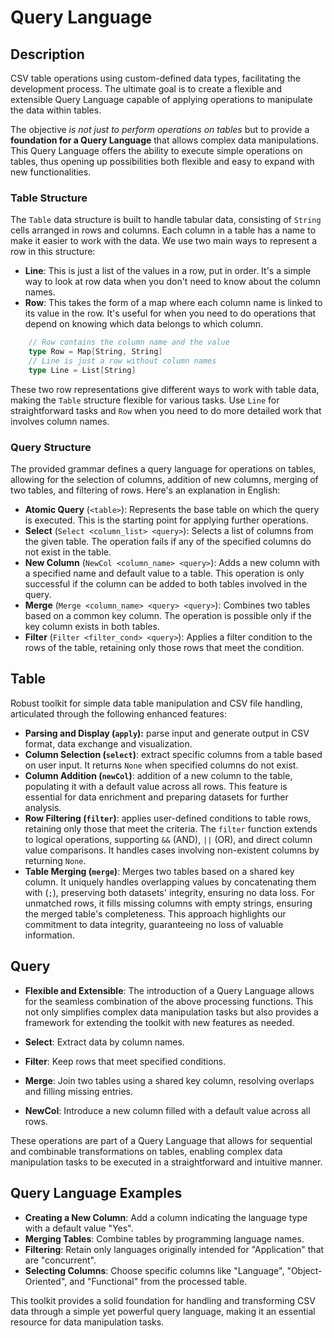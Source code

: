 # Query Language

## Description

CSV table operations using custom-defined data types, facilitating the development process. The ultimate goal is to create a flexible and extensible Query Language capable of applying operations to manipulate the data within tables.

The objective *is not just to perform operations on tables* but to provide a **foundation for a Query Language** that allows complex data manipulations. This Query Language offers the ability to execute simple operations on tables, thus opening up possibilities both flexible and easy to expand with new functionalities.

### Table Structure

The `Table` data structure is built to handle tabular data, consisting of `String` cells arranged in rows and columns. Each column in a table has a name to make it easier to work with the data. We use two main ways to represent a row in this structure:

- **Line**: This is just a list of the values in a row, put in order. It's a simple way to look at row data when you don't need to know about the column names.
- **Row**: This takes the form of a map where each column name is linked to its value in the row. It's useful for when you need to do operations that depend on knowing which data belongs to which column.

```scala
    // Row contains the column name and the value
    type Row = Map[String, String]
    // Line is just a row without column names
    type Line = List[String]
```

These two row representations give different ways to work with table data, making the `Table` structure flexible for various tasks. Use `Line` for straightforward tasks and `Row` when you need to do more detailed work that involves column names.

### Query Structure

The provided grammar defines a query language for operations on tables, allowing for the selection of columns, addition of new columns, merging of two tables, and filtering of rows. Here's an explanation in English:

- **Atomic Query** (`<table>`): Represents the base table on which the query is executed. This is the starting point for applying further operations.
- **Select** (`Select <column_list> <query>`): Selects a list of columns from the given table. The operation fails if any of the specified columns do not exist in the table.
- **New Column** (`NewCol <column_name> <query>`): Adds a new column with a specified name and default value to a table. This operation is only successful if the column can be added to both tables involved in the query.
- **Merge** (`Merge <column_name> <query> <query>`): Combines two tables based on a common key column. The operation is possible only if the key column exists in both tables.
- **Filter** (`Filter <filter_cond> <query>`): Applies a filter condition to the rows of the table, retaining only those rows that meet the condition.

## Table

Robust toolkit for simple data table manipulation and CSV file handling, articulated through the following enhanced features:

- **Parsing and Display (`apply`):** parse input and generate output in CSV format, data exchange and visualization.
- **Column Selection (`select`)**: extract specific columns from a table based on user input. It returns `None` when specified columns do not exist.
- **Column Addition (`newCol`)**: addition of a new column to the table, populating it with a default value across all rows. This feature is essential for data enrichment and preparing datasets for further analysis.
- **Row Filtering (`filter`)**: applies user-defined conditions to table rows, retaining only those that meet the criteria. The `filter` function extends to logical operations, supporting `&&` (AND), `||` (OR), and direct column value comparisons. It handles cases involving non-existent columns by returning `None`.
- **Table Merging (`merge`)**: Merges two tables based on a shared key column. It uniquely handles overlapping values by concatenating them with (`;`), preserving both datasets' integrity, ensuring no data loss. For unmatched rows, it fills missing columns with empty strings, ensuring the merged table's completeness. This approach highlights our commitment to data integrity, guaranteeing no loss of valuable information.

## Query

- **Flexible and Extensible**: The introduction of a Query Language allows for the seamless combination of the above processing functions. This not only simplifies complex data manipulation tasks but also provides a framework for extending the toolkit with new features as needed.

- **Select**: Extract data by column names.
- **Filter**: Keep rows that meet specified conditions.
- **Merge**: Join two tables using a shared key column, resolving overlaps and filling missing entries.
- **NewCol**: Introduce a new column filled with a default value across all rows.

These operations are part of a Query Language that allows for sequential and combinable transformations on tables, enabling complex data manipulation tasks to be executed in a straightforward and intuitive manner.

## Query Language Examples

- **Creating a New Column**: Add a column indicating the language type with a default value "Yes".
- **Merging Tables**: Combine tables by programming language names.
- **Filtering**: Retain only languages originally intended for "Application" that are "concurrent".
- **Selecting Columns**: Choose specific columns like "Language", "Object-Oriented", and "Functional" from the processed table.

This toolkit provides a solid foundation for handling and transforming CSV data through a simple yet powerful query language, making it an essential resource for data manipulation tasks.
